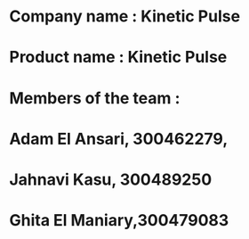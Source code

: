 # Company name : Kinetic Pulse
# Product name : Kinetic Pulse
# Members of the team :
# Adam El Ansari, 300462279, 
# Jahnavi Kasu, 300489250
# Ghita El Maniary,300479083
